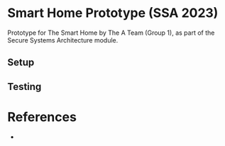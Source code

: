 # Smart Home Prototype (SSA 2023)
Prototype for The Smart Home by The A Team (Group 1), as part of the Secure Systems Architecture module.

## Setup

## Testing

# References
* 